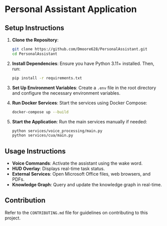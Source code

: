 # Personal Assistant Application

## Setup Instructions

1. **Clone the Repository**:
   ```bash
   git clone https://github.com/Dmoore628/PersonalAssistant.git
   cd PersonalAssistant
   ```

2. **Install Dependencies**:
   Ensure you have Python 3.11+ installed. Then, run:
   ```bash
   pip install -r requirements.txt
   ```

3. **Set Up Environment Variables**:
   Create a `.env` file in the root directory and configure the necessary environment variables.

4. **Run Docker Services**:
   Start the services using Docker Compose:
   ```bash
   docker-compose up --build
   ```

5. **Start the Application**:
   Run the main services manually if needed:
   ```bash
   python services/voice_processing/main.py
   python services/cua/main.py
   ```

## Usage Instructions

- **Voice Commands**: Activate the assistant using the wake word.
- **HUD Overlay**: Displays real-time task status.
- **External Services**: Open Microsoft Office files, web browsers, and PDFs.
- **Knowledge Graph**: Query and update the knowledge graph in real-time.

## Contribution

Refer to the `CONTRIBUTING.md` file for guidelines on contributing to this project.